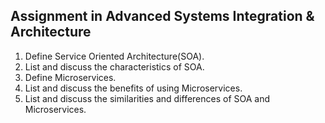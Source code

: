 ## Assignment in Advanced Systems Integration & Architecture
1. Define Service Oriented Architecture(SOA).
2. List and discuss the characteristics of SOA.
3. Define Microservices.
4. List and discuss the benefits of using Microservices.
5. List and discuss the similarities and differences of SOA and Microservices.
